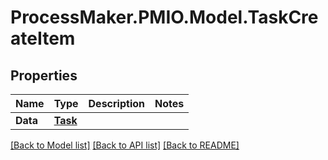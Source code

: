 # ProcessMaker.PMIO.Model.TaskCreateItem
## Properties

Name | Type | Description | Notes
------------ | ------------- | ------------- | -------------
**Data** | [**Task**](Task.md) |  | 

[[Back to Model list]](../README.md#documentation-for-models) [[Back to API list]](../README.md#documentation-for-api-endpoints) [[Back to README]](../README.md)

